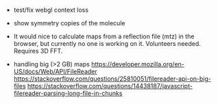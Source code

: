 
- test/fix webgl context loss

- show symmetry copies of the molecule

- It would nice to calculate maps from a reflection file (mtz)
  in the browser, but currently no one is working on it. Volunteers needed.
  Requires 3D FFT.

- handling big (>2 GB) maps
  https://developer.mozilla.org/en-US/docs/Web/API/FileReader
  https://stackoverflow.com/questions/25810051/filereader-api-on-big-files
  https://stackoverflow.com/questions/14438187/javascript-filereader-parsing-long-file-in-chunks
